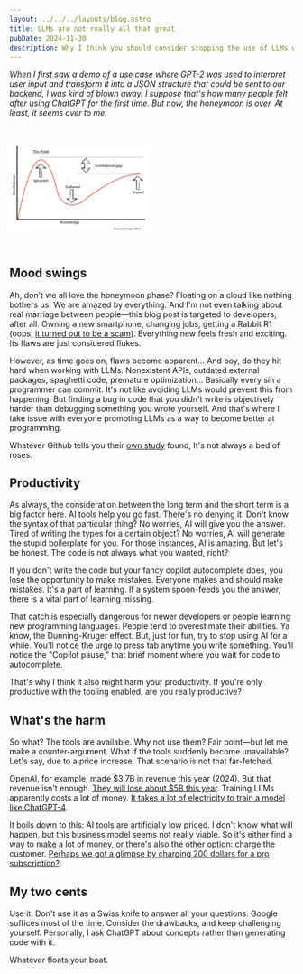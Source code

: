 ```yaml
---
layout: ../../../layouts/blog.astro
title: LLMs are not really all that great
pubDate: 2024-11-30
description: Why I think you should consider stopping the use of LLMs when coding
---
```


<style>
img { width: 50%; text-align: center; margin: auto; padding: 2em 0 }
@media only screen and (max-width: 768px) {
img {
width: 80%;
}
}
article * {
    font-size: 1.1em;
}
</style>

_When I first saw a demo of a use case where GPT-2 was used to interpret user input 
and transform it into a JSON structure that could be sent to our backend, I was kind of 
blown away. I suppose that's how many people felt after using ChatGPT for the 
first time. But now, the honeymoon is over. At least, it seems over to me._ 

![The Dunning Kruger effect](../../../assets/dunningkruger.webp)



## Mood swings

Ah, don't we all love the honeymoon phase? Floating on a cloud like nothing bothers 
us. We are amazed by everything. And I'm not even talking about real marriage between 
people—this blog post is targeted to developers, after all. Owning a new smartphone, 
changing jobs, getting a Rabbit R1 (oops, [it turned out to be a scam](https://www.youtube.com/watch?v=NPOHf20slZg)).
Everything new feels fresh and exciting. Its flaws are just considered flukes.

However, as time goes on, flaws become apparent... And boy, do they hit hard when 
working with LLMs. Nonexistent APIs, outdated external packages, spaghetti code, premature 
optimization... Basically every sin a programmer can commit. It's not like avoiding 
LLMs would prevent this from happening. But finding a bug in code 
that you didn't write is objectively harder than debugging something you wrote yourself. And that's 
where I take issue with everyone promoting LLMs as a way to become better at programming.

Whatever Github tells you their [own study](https://github.blog/news-insights/research/research-quantifying-github-copilots-impact-on-developer-productivity-and-happiness/) found, It's not always a bed of roses.

## Productivity

As always, the consideration between the long term and the short term is a big factor here. 
AI tools help you go fast. There's no denying it. Don't know the syntax of that particular 
thing? No worries, AI will give you the answer. Tired of writing the types for a certain 
object? No worries, AI will generate the stupid boilerplate for you. For those instances, 
AI is amazing. But let's be honest. The code is not always what you wanted, right?

If you don't write the code but your fancy copilot autocomplete does, you lose the opportunity 
to make mistakes. Everyone makes and should make mistakes. It's a part of learning. 
If a system spoon-feeds you the answer, there is a vital part of learning missing.

That catch is especially dangerous for newer developers or people learning 
new programming languages. People tend to overestimate their abilities. 
Ya know, the Dunning-Kruger effect. But, just for fun, try to stop using AI for 
a while. You'll notice the urge to press tab anytime you write something. You'll notice 
the "Copilot pause," that brief moment where you wait for code to autocomplete.

That's why I think it also might harm your productivity. If you're only productive 
with the tooling enabled, are you really productive?

## What's the harm

So what? The tools are available. Why not use them? Fair point—but let me make a 
counter-argument. What if the tools suddenly become unavailable? Let's say, due to a price 
increase. That scenario is not that far-fetched.

OpenAI, for example, made $3.7B in revenue this year (2024). But that revenue isn't enough. 
[They will lose about $5B this year](https://foundationcapital.com/why-openais-157b-valuation-misreads-ais-future/). 
Training LLMs apparently costs a lot of money. [It takes a lot of electricity to train a model 
like ChatGPT-4](https://www.reuters.com/markets/deals/constellation-inks-power-supply-deal-with-microsoft-2024-09-20/).

It boils down to this: AI tools are artificially low priced. I don't know what will happen, 
but this business model seems not really viable. So it's either find a way to make a lot 
of money, or there's also the other option: charge the customer. [Perhaps we got a glimpse by charging 
200 dollars for a pro subscription?](https://x.com/sama/status/1864736282276171810).

## My two cents

Use it. Don't use it as a Swiss knife to answer all your questions. Google suffices most of the time. 
Consider the drawbacks, and keep challenging yourself. Personally, I ask ChatGPT about concepts rather 
than generating code with it.

Whatever floats your boat.
